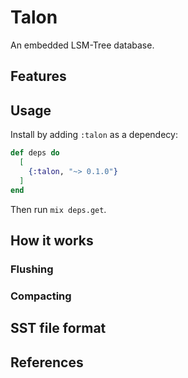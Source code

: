 # Talon

An embedded LSM-Tree database.

## Features

## Usage
Install by adding `:talon` as a dependecy:
```elixir
def deps do
  [
    {:talon, "~> 0.1.0"}
  ]
end
```
Then run `mix deps.get`.

## How it works

### Flushing

### Compacting

## SST file format

## References
